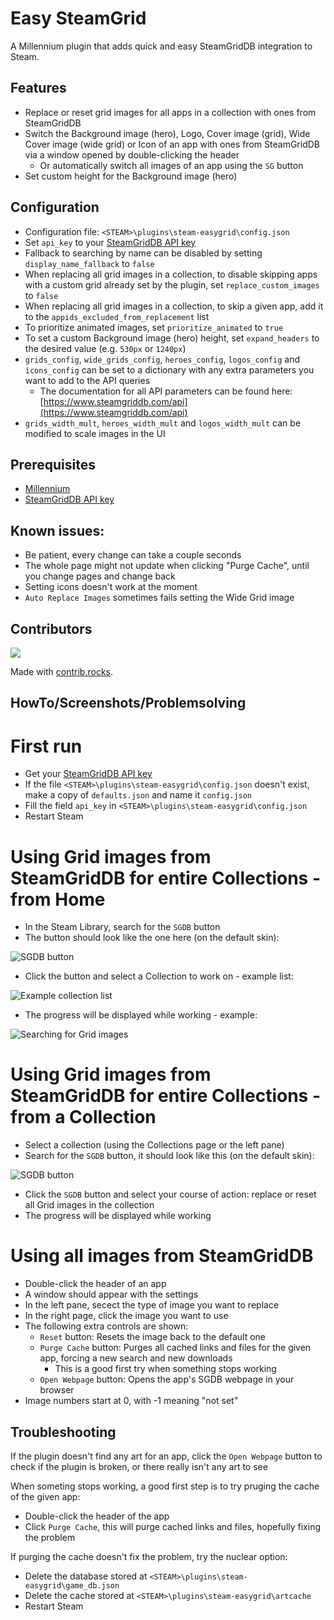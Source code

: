 # Easy SteamGrid

A Millennium plugin that adds quick and easy SteamGridDB integration to Steam.

## Features
- Replace or reset grid images for all apps in a collection with ones from SteamGridDB
- Switch the Background image (hero), Logo, Cover image (grid), Wide Cover image (wide grid) or Icon of an app with ones from SteamGridDB via a window opened by double-clicking the header
    - Or automatically switch all images of an app using the `SG` button
- Set custom height for the Background image (hero)

## Configuration
- Configuration file: `<STEAM>\plugins\steam-easygrid\config.json`
- Set `api_key` to your [SteamGridDB API key](https://www.steamgriddb.com/profile/preferences/api)
- Fallback to searching by name can be disabled by setting `display_name_fallback` to `false`
- When replacing all grid images in a collection, to disable skipping apps with a custom grid already set by the plugin, set `replace_custom_images` to `false`
- When replacing all grid images in a collection, to skip a given app, add it to the `appids_excluded_from_replacement` list
- To prioritize animated images, set `prioritize_animated` to `true`
- To set a custom Background image (hero) height, set `expand_headers` to the desired value (e.g. `530px` or `1240px`)
- `grids_config`, `wide_grids_config`, `heroes_config`, `logos_config` and `icons_config` can be set to a dictionary with any extra parameters you want to add to the API queries
    - The documentation for all API parameters can be found here: [https://www.steamgriddb.com/api](https://www.steamgriddb.com/api)
- `grids_width_mult`, `heroes_width_mult` and `logos_width_mult` can be modified to scale images in the UI

## Prerequisites
- [Millennium](https://steambrew.app/)
- [SteamGridDB API key](https://www.steamgriddb.com/profile/preferences/api)

## Known issues:
- Be patient, every change can take a couple seconds
- The whole page might not update when clicking "Purge Cache", until you change pages and change back
- Setting icons doesn't work at the moment
- `Auto Replace Images` sometimes fails setting the Wide Grid image

## Contributors

<a href="https://github.com/luthor112/steam-easygrid/graphs/contributors">
  <img src="https://contrib.rocks/image?repo=luthor112/steam-easygrid" />
</a>

Made with [contrib.rocks](https://contrib.rocks).

## HowTo/Screenshots/Problemsolving

# First run

- Get your [SteamGridDB API key](https://www.steamgriddb.com/profile/preferences/api)
- If the file `<STEAM>\plugins\steam-easygrid\config.json` doesn't exist, make a copy of `defaults.json` and name it `config.json`
- Fill the field `api_key` in `<STEAM>\plugins\steam-easygrid\config.json`
- Restart Steam

# Using Grid images from SteamGridDB for entire Collections - from Home

- In the Steam Library, search for the `SGDB` button
- The button should look like the one here (on the default skin):

![SGDB button](screenshots/sgdb-button.png)

- Click the button and select a Collection to work on - example list:

![Example collection list](screenshots/sgdb-collections.png)

- The progress will be displayed while working - example:

![Searching for Grid images](screenshots/grid-working.png)

# Using Grid images from SteamGridDB for entire Collections - from a Collection

- Select a collection (using the Collections page or the left pane)
- Search for the `SGDB` button, it should look like this (on the default skin):

![SGDB button](screenshots/sgdb-coll-button.png)

- Click the `SGDB` button and select your course of action: replace or reset all Grid images in the collection
- The progress will be displayed while working

# Using all images from SteamGridDB

- Double-click the header of an app
- A window should appear with the settings
- In the left pane, secect the type of image you want to replace
- In the right page, click the image you want to use
- The following extra controls are shown:
    - `Reset` button: Resets the image back to the default one
    - `Purge Cache` button: Purges all cached links and files for the given app, forcing a new search and new downloads
        - This is a good first try when something stops working
    - `Open Webpage` button: Opens the app's SGDB webpage in your browser
- Image numbers start at 0, with -1 meaning "not set"

## Troubleshooting

If the plugin doesn't find any art for an app, click the `Open Webpage` button to check if the plugin is broken, or there really isn't any art to see

When someting stops working, a good first step is to try pruging the cache of the given app:
- Double-click the header of the app
- Click `Purge Cache`, this will purge cached links and files, hopefully fixing the problem

If purging the cache doesn't fix the problem, try the nuclear option:
- Delete the database stored at `<STEAM>\plugins\steam-easygrid\game_db.json`
- Delete the cache stored at `<STEAM>\plugins\steam-easygrid\artcache`
- Restart Steam